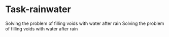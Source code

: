 # Task-rainwater
Solving the problem of filling voids with water after rain
Solving the problem of filling voids with water after rain
